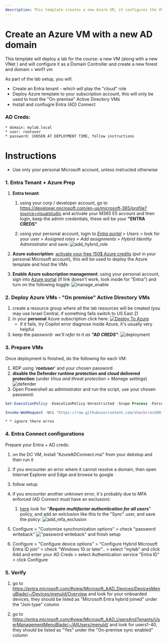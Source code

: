 ```yaml
---
description: This template creates a new Azure VM, it configures the VM to be an AD DC + Win11 VM
---
```

# Create an Azure VM with a new AD domain

This template will deploy a lab for the course: a new VM (along with a new VNet ) and will configure it as a Domain Controller and create a new forest and domain + win11 vm

As part of the lab setup, you will:
* Create an Entra tenant - which will play the "cloud" role
* Deploy Azure template to your subscription account, this will only be used to host the "On-premise" Active Directory VMs
* Install and confiugre Entra (AD) Connect

### AD Creds:
```
* domain: mylab.local
* user: rootuser
* password: CHOSEN AT DEPLOYMENT TIME, follow instructions
```

# Instructions 
* Use only your personal Microsoft account, unless instructed otherwise

### 1. Entra Tenant + Azure Prep
1. **Entra tenant**: 
    1. using your corp / developer account, go to https://developer.microsoft.com/en-us/microsoft-365/profile?source=visualstudio and activate your M365 E5 account and then login, keep the admin credentials, these will be your **"ENTRA CREDS"**

    2. using your personal account, login to *[Entra portal](https://entra.microsoft.com/#view/Microsoft_AAD_UsersAndTenants/UserManagementMenuBlade/~/AllUsers/menuId/) > Users* > look for your user > *Assigned roles* > *Add assignments* > *Hybrid Identity Administrator* and save: 
    ![add_hybrid_role](pics/add_hybrid_role.png) 

2. **Azure subscription**: [activate your free 150$ Azure credits](https://my.visualstudio.com/Benefits) (put in your personal Microsoft account), this will be used to deploy the Azure template and host the VMs

3. **Enable Azure subscription management**: using your personal account, sign into [Azure portal](https://portal.azure.com/#view/Microsoft_AAD_IAM/ActiveDirectoryMenuBlade/~/Properties) (if link doesn't work, look inside for "Entra") and turn on the following toggle: ![manage_enable](pics/manage_tenant.png) 

### 2. Deploy Azure VMs - "On premise" Active Directory VMs
1. create a resource group where all the lab resources will be created (you may use Israel Central, if something fails switch to US East 2)  
2. in your **personal** Azure subscription click here: [![Deploy To Azure](https://raw.githubusercontent.com/Azure/azure-quickstart-templates/master/1-CONTRIBUTION-GUIDE/images/deploytoazure.svg?sanitize=true)](https://portal.azure.com/#create/Microsoft.Template/uri/https%3A%2F%2Fraw.githubusercontent.com%2Fshackcrack007%2Fhybrid-attacks-course-template%2Fmain%2Fmain.json)
    * if it fails, try Copilot error diagnose inside Azure, it's usually very helpful
3. keep the password- *we'll refer to it as **"AD CREDS"***:
![deployment](pics/deployment.png)

### 3. Prepare VMs
Once deployment is finished, do the following for each VM:
1. RDP using '***rootuser***' and your chosen password 
2. **disable the Defender runtime protection and cloud delivered protection** (under *Virus and threat protection > Manage settings*)
![defender](pics/defender.jpg)
3. Open Powershell as administrator and run the script, use your chosen password:
```powershell 
Set-ExecutionPolicy -ExecutionPolicy Unrestricted -Scope Process -Force

Invoke-WebRequest -Uri "https://raw.githubusercontent.com/shackcrack007/hybrid-attacks-course-template/main/prepareVM.ps1" -OutFile "C:\\prepareVM.ps1"; & "C:\\prepareVM.ps1" -DomainUser rootuser -DomainPassword CHANGEME -DomainName mylab.local
```
    * * ignore there erros

### 4. Entra Connect configurations
Prepare your Entra + AD creds:
1. on the DC VM, install "AzureADConnect.msi" from your dekstop and then run it
2. If you encounter an error where it cannot resolve a domain, then open Internet Explorer and Edge and browse to google
3. follow setup
4. if you encounter another unknown error, it's probably due to MFA enforced (AD Connect must have an exclusion):
    1. [here](https://entra.microsoft.com/#view/Microsoft_AAD_ConditionalAccess/ConditionalAccessBlade/~/Policies/fromNav/) look for "***Require multifactor authentication for all users***" policy, and add an exlclusion like this to the "Sync" user, and save the policy: ![add_mfa_exclusion](pics/fix_mfa.png)

5. Configure > "Customize synchronization options" > check "password writeback" !["password writeback"](pics/pass_writeback.png) and finish setup

6. Configure > "Configure device options" > "Configure Hybrid Microsoft Entra ID join" > check "Windows 10 or later".. > select "mylab" and click Add and enter your AD Creds > select Authentication service "Entra ID" > click Configure

### 5. Verify
1. go to https://entra.microsoft.com/#view/Microsoft_AAD_Devices/DevicesMenuBlade/~/Devices/menuId/Overview and look for your onboarded devices, they should be listed as "Microsoft Entra hybrid joined" under the "Join type" column

2. go to https://entra.microsoft.com/#view/Microsoft_AAD_UsersAndTenants/UserManagementMenuBlade/~/AllUsers/menuId/ and look for users1-40, they should be listed as "Yes" under the "On-premise sync enabled" column